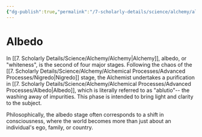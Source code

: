 ```yaml
---
{"dg-publish":true,"permalink":"/7-scholarly-details/science/alchemy/alchemical-processes/advanced-processes/albedo/","noteIcon":""}
---
```


# Albedo

In [[7. Scholarly Details/Science/Alchemy/Alchemy\|Alchemy]], albedo, or "whiteness", is the second of four major stages. Following the chaos of the [[7. Scholarly Details/Science/Alchemy/Alchemical Processes/Advanced Processes/Nigredo\|Nigredo]] stage, the Alchemist undertakes a purification in [[7. Scholarly Details/Science/Alchemy/Alchemical Processes/Advanced Processes/Albedo\|Albedo]], which is literally referred to as "ablutio"-- the washing away of impurities. This phase is intended to bring light and clarity to the subject. 

Philosophically, the albedo stage often corresponds to a shift in consciousness, where the world becomes more than just about an individual's ego, family, or country. 